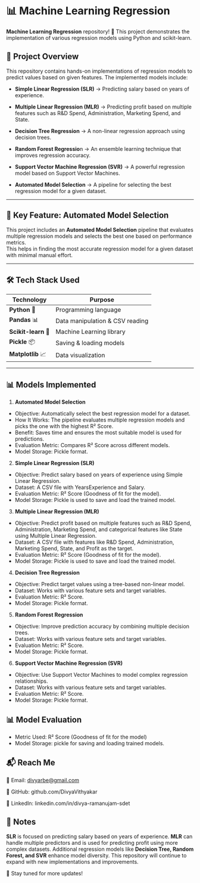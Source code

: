 # 📊 Machine Learning Regression 

**Machine Learning Regression** repository! 🚀 This project demonstrates the implementation of various regression models using Python and scikit-learn.

## 📌 Project Overview  
This repository contains hands-on implementations of regression models to predict values based on given features. The implemented models include:

- **Simple Linear Regression (SLR)** → Predicting salary based on years of experience.

- **Multiple Linear Regression (MLR)** → Predicting profit based on multiple features such as R&D Spend, Administration, Marketing Spend, and State.

- **Decision Tree Regression** → A non-linear regression approach using decision trees.

- **Random Forest Regressio**n → An ensemble learning technique that improves regression accuracy.

- **Support Vector Machine Regression (SVR)** → A powerful regression model based on Support Vector Machines.

- **Automated Model Selection** → A pipeline for selecting the best regression model for a given dataset.


---

## 🚀 Key Feature: Automated Model Selection  
This project includes an **Automated Model Selection** pipeline that evaluates multiple regression models and selects the best one based on performance metrics.  
This helps in finding the most accurate regression model for a given dataset with minimal manual effort.

---

## 🛠️ Tech Stack Used  

| Technology | Purpose |
|------------|---------|
| **Python** 🐍 | Programming language |
| **Pandas** 📊 | Data manipulation & CSV reading |
| **Scikit-learn** 🤖 | Machine Learning library |
| **Pickle** 📦 | Saving & loading models |
| **Matplotlib** 📈	| Data visualization |

---

## 📊 Models Implemented

1. **Automated Model Selection**

 - Objective: Automatically select the best regression model for a dataset.
 - How It Works: The pipeline evaluates multiple regression models and picks the one with the highest R² Score.
 - Benefit: Saves time and ensures the most suitable model is used for predictions.
 - Evaluation Metric: Compares R² Score across different models.
 - Model Storage: Pickle format.

2. **Simple Linear Regression (SLR)**
   
 - Objective: Predict salary based on years of experience using Simple Linear Regression.
 - Dataset: A CSV file with YearsExperience and Salary.
 - Evaluation Metric: R² Score (Goodness of fit for the model).
 - Model Storage: Pickle is used to save and load the trained model.

3. **Multiple Linear Regression (MLR)**
   
  - Objective: Predict profit based on multiple features such as R&D Spend, Administration, Marketing Spend, and categorical features like State using Multiple Linear Regression.
  - Dataset: A CSV file with features like R&D Spend, Administration, Marketing Spend, State, and Profit as the target.
  - Evaluation Metric: R² Score (Goodness of fit for the model).
  - Model Storage: Pickle is used to save and load the trained model.

4. **Decision Tree Regression**

 - Objective: Predict target values using a tree-based non-linear model.
 - Dataset: Works with various feature sets and target variables.
 - Evaluation Metric: R² Score.
 - Model Storage: Pickle format.

5. **Random Forest Regression**
   
 - Objective: Improve prediction accuracy by combining multiple decision trees.
 - Dataset: Works with various feature sets and target variables.
 - Evaluation Metric: R² Score.
 - Model Storage: Pickle format.

6. **Support Vector Machine Regression (SVR)**

 - Objective: Use Support Vector Machines to model complex regression relationships.
 - Dataset: Works with various feature sets and target variables.
 - Evaluation Metric: R² Score.
 - Model Storage: Pickle format.



## 📊 Model Evaluation
- Metric Used: R² Score (Goodness of fit for the model)
- Model Storage: pickle for saving and loading trained models.


## 📬 Reach Me

📧 Email: divyarbe@gmail.com

🔗 GitHub: github.com/DivyaVithyakar

🚀 LinkedIn: linkedin.com/in/divya-ramanujam-sdet

## 📃 Notes

**SLR** is focused on predicting salary based on years of experience.
**MLR** can handle multiple predictors and is used for predicting profit using more complex datasets.
Additional regression models like **Decision Tree, Random Forest, and SVR** enhance model diversity.
This repository will continue to expand with new implementations and improvements.

🔄 Stay tuned for more updates!
